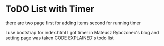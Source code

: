 # ToDO List with Timer
 there are two page first for adding items second for running timer

 I use bootstrap for index.html 
I got timer in Mateusz Rybczonec's blog 
and setting page was taken CODE EXPLAINED's todo list


